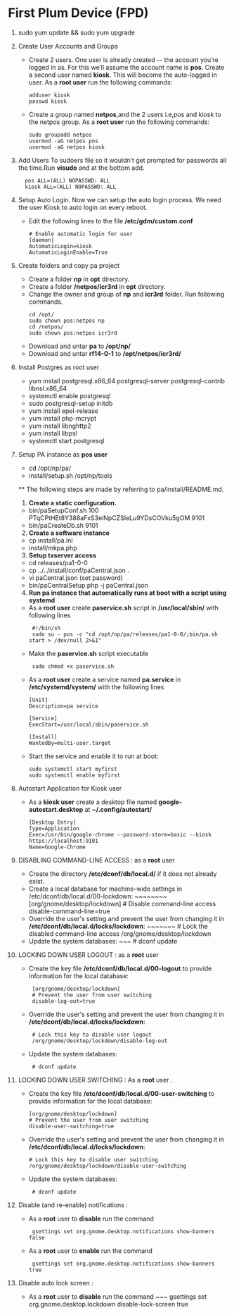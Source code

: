 # First Plum Device (FPD)

1. sudo yum update && sudo yum upgrade
2. Create User Accounts and Groups
   * Create 2 users. One user is already created -- the account you’re logged in as. For this we’ll assume the account name        is __pos__. Create a second user named __kiosk__. This will become the auto-logged in user.
      As a __root user__ run the following commands:
      ~~~
      adduser kiosk
      passwd kiosk
      ~~~  
   * Create a group named __netpos__,and the 2 users i.e,pos and kiosk to the netpos group.
      As a __root user__ run the following commands:
      ~~~
      sudo groupadd netpos
      usermod -aG netpos pos
      usermod -aG netpos kiosk
3. Add Users To sudoers file so it wouldn’t get prompted for passwords all the time.Run __visudo__ and at the bottom add.
     ~~~
       pos ALL=(ALL) NOPASSWD: ALL
       kiosk ALL=(ALL) NOPASSWD: ALL
4. Setup Auto Login. Now we can setup the auto login process. We need the user Kiosk to auto login on every reboot. 
   * Edit the following lines to the file __/etc/gdm/custom.conf__
       ~~~ 
       # Enable automatic login for user
       [daemon]
       AutomaticLogin=kiosk
       AutomaticLoginEnable=True
5. Create folders and copy pa project
    * Create a folder __np__ in __opt__ directory.
    * Create a folder __/netpos/icr3rd__ in __opt__ directory.
    * Change the owner and group of __np__ and __icr3rd__ folder. Run following commands. 
         ~~~
         cd /opt/
         sudo chown pos:netpos np
         cd /netpos/
         sudo chown pos:netpos icr3rd
    * Download and untar  __pa__ to __/opt/np/__
    * Download and untar  __rf14-0-1__ to __/opt/netpos/icr3rd/__
   
6. Install Postgres as root user
    * yum install postgresql.x86_64  postgresql-server postgresql-contrib  libnsl.x86_64
    * systemctl enable postgresql
    * sudo postgresql-setup initdb 
    * yum install epel-release
    * yum install php-mcrypt
    * yum install libnghttp2
    * yum install libpsl
    * systemctl start postgresql
7. Setup PA instance as __pos user__
    * cd /opt/np/pa/
    * install/setup.sh /opt/np/tools

    ** The following steps are made by referring to pa/install/README.md.
    1. __Create a static configuration.__
      * bin/paSetupConf.sh 100 PTqCPtHEt8Y388aFxS3eiNpCZSIeLu9YDsCOVku5gOM 9101
      * bin/paCreateDb.sh 9101 <br>
    2.  __Create a software instance__
      * cp install/pa.ini
      * install/mkpa.php  <br>

    3. __Setup txserver access__
      * cd releases/pa1-0-0
      * cp ../../install/conf/paCentral.json .
      * vi paCentral.json                (set password)
      * bin/paCentralSetup.php -j paCentral.json <br>

    4. __Run pa instance that automatically runs at boot with a script using systemd__
      * As a __root user__ create __paservice.sh__ script in __/usr/local/sbin/__ with following lines
         ~~~~
          #!/bin/sh
          sudo su - pos -c "cd /opt/np/pa/releases/pa1-0-0/;bin/pa.sh start > /dev/null 2>&1"
      * Make the __paservice.sh__ script executable
         ~~~~
          sudo chmod +x paservice.sh
      * As a __root user__ create a service named __pa.service__ in __/etc/systemd/system/__ with the following lines
         ~~~~
         [Unit]
         Description=pa service

         [Service]
         ExecStart=/usr/local/sbin/paservice.sh

         [Install]
         WantedBy=multi-user.target
      * Start the service and  enable it to run at boot:
         ~~~~~
         sudo systemctl start myfirst
         sudo systemctl enable myfirst        
8. Autostart Application for Kiosk user
   * As a __kiosk user__ create a desktop file named __google-autostart.desktop__ at __~/.config/autostart/__ 
      ~~~~~
      [Desktop Entry]
      Type=Application
      Exec=/usr/bin/google-chrome --password-store=basic --kiosk https://localhost:9101
      Name=Google-Chrome   
9. DISABLING COMMAND-LINE ACCESS : as a __root__ user
   * Create the directory __/etc/dconf/db/local.d/__ if it does not already exist.
   * Create a local database for machine-wide settings in /etc/dconf/db/local.d/00-lockdown:
         ~~~~~~~~
         [org/gnome/desktop/lockdown]
         # Disable command-line access
         disable-command-line=true
   * Override the user's setting and prevent the user from changing it in __/etc/dconf/db/local.d/locks/lockdown__:
         ~~~~~~~
         # Lock the disabled command-line access
         /org/gnome/desktop/lockdown  
   * Update the system databases:
          ~~~
           # dconf update
10. LOCKING DOWN USER LOGOUT : as a __root__ user
    * Create the key file __/etc/dconf/db/local.d/00-logout__ to provide information for the local database:
       ~~~~
        [org/gnome/desktop/lockdown]
        # Prevent the user from user switching
        disable-log-out=true
    * Override the user's setting and prevent the user from changing it in __/etc/dconf/db/local.d/locks/lockdown__:
       ~~~~
        # Lock this key to disable user logout
        /org/gnome/desktop/lockdown/disable-log-out
    * Update the system databases:
       ~~~~
        # dconf update
11. LOCKING DOWN USER SWITCHING : As a __root__ user    .
    * Create the key file __/etc/dconf/db/local.d/00-user-switching__ to provide information for the local database:
        ~~~~
        [org/gnome/desktop/lockdown]
        # Prevent the user from user switching
        disable-user-switching=true
    * Override the user's setting and prevent the user from changing it in __/etc/dconf/db/local.d/locks/lockdown__:
        ~~~~
        # Lock this key to disable user switching
        /org/gnome/desktop/lockdown/disable-user-switching
    * Update the system databases:
        ~~~~
         # dconf update 
12. Disable (and re-enable) notifications : 
       * As a __root__ user to __disable__ run the command
         ~~~
          gsettings set org.gnome.desktop.notifications show-banners false 
       * As a __root__ user to __enable__ run the command
         ~~~
          gsettings set org.gnome.desktop.notifications show-banners true
13. Disable auto lock screen : 
       * As a __root__ user to __disable__ run the command
        ~~~
          gsettings set org.gnome.desktop.lockdown disable-lock-screen true
